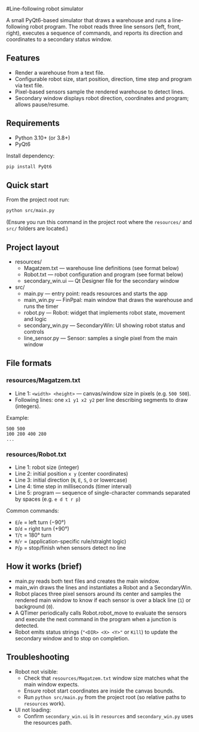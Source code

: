 #Line-following robot simulator

A small PyQt6-based simulator that draws a warehouse and runs a line-following robot program. The robot reads three line sensors (left, front, right), executes a sequence of commands, and reports its direction and coordinates to a secondary status window.

## Features
- Render a warehouse from a text file.
- Configurable robot size, start position, direction, time step and program via text file.
- Pixel-based sensors sample the rendered warehouse to detect lines.
- Secondary window displays robot direction, coordinates and program; allows pause/resume.

## Requirements
- Python 3.10+ (or 3.8+)
- PyQt6

Install dependency:
```bash
pip install PyQt6
```

## Quick start
From the project root run:
```bash
python src/main.py
```
(Ensure you run this command in the project root where the `resources/` and `src/` folders are located.)

## Project layout
- resources/
  - Magatzem.txt        — warehouse line definitions (see format below)
  - Robot.txt           — robot configuration and program (see format below)
  - secondary_win.ui    — Qt Designer file for the secondary window
- src/
  - main.py             — entry point: reads resources and starts the app
  - main_win.py         — FinPpal: main window that draws the warehouse and runs the timer
  - robot.py            — Robot: widget that implements robot state, movement and logic
  - secondary_win.py    — SecondaryWin: UI showing robot status and controls
  - line_sensor.py      — Sensor: samples a single pixel from the main window

## File formats

### resources/Magatzem.txt
- Line 1: `<width> <height>` — canvas/window size in pixels (e.g. `500 500`).
- Following lines: one `x1 y1 x2 y2` per line describing segments to draw (integers).

Example:
```
500 500
100 280 400 280
...
```

### resources/Robot.txt
- Line 1: robot size (integer)
- Line 2: initial position `x y` (center coordinates)
- Line 3: initial direction (`N`, `E`, `S`, `O` or lowercase)
- Line 4: time step in milliseconds (timer interval)
- Line 5: program — sequence of single-character commands separated by spaces (e.g. `e d t r p`)

Common commands:
- `E`/`e` = left turn (−90°)
- `D`/`d` = right turn (+90°)
- `T`/`t` = 180° turn
- `R`/`r` = (application-specific rule/straight logic)
- `P`/`p` = stop/finish when sensors detect no line

## How it works (brief)
- main.py reads both text files and creates the main window.
- main_win draws the lines and instantiates a Robot and a SecondaryWin.
- Robot places three pixel sensors around its center and samples the rendered main window to know if each sensor is over a black line (`1`) or background (`0`).
- A QTimer periodically calls Robot.robot_move to evaluate the sensors and execute the next command in the program when a junction is detected.
- Robot emits status strings (`"<DIR> <X> <Y>"` or `Kill`) to update the secondary window and to stop on completion.

## Troubleshooting
- Robot not visible:
  - Check that `resources/Magatzem.txt` window size matches what the main window expects.
  - Ensure robot start coordinates are inside the canvas bounds.
  - Run `python src/main.py` from the project root (so relative paths to `resources` work).
- UI not loading:
  - Confirm `secondary_win.ui` is in `resources` and `secondary_win.py` uses the resources path.
